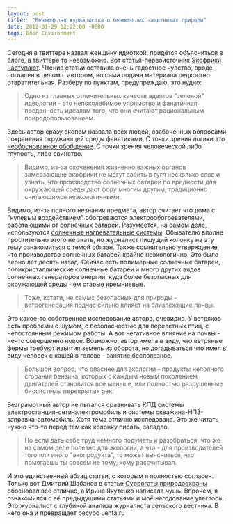 ```yaml
---
layout: post
title:  "Безмозглая журналистка о безмозглых защитниках природы"
date: 2012-01-29 02:22:00 -0000
tags: Блог Environment
---
```


Сегодня в твиттере назвал женщину идиоткой, придётся объясниться в блоге, в твиттере то невозможно. Вот статья-первоисточник <a href="http://lenta.ru/columns/2012/01/28/eco/">Экофрики наступают</a>. Чтение статьи оставила очень гадостное чувство, вроде согласен в целом с автором, но сама подача материала редкостно отвратительная. Разберу по пунктам, предупреждаю, это нудно:

> Одно из главных отличительных качеств адептов "зеленой" идеологии - это непоколебимое упрямство и фанатичная преданность идеалам того, что они считают рациональным природопользованием.

Здесь автор сразу скопом назвала всех людей, озабоченных вопросами сохранения окружающей среды фанатиками. С точки зрения логики это <a href="http://www.toptrening.ru/articles/726/">необоснованное обобщение</a>. С точки зрения человеческой либо глупость, либо свинство.

> Видимо, из-за окоченения жизненно важных органов замерзающие экофрики не могут забить в гугл несколько слов и узнать, что производство солнечных батарей по вредности для окружающей среды даст фору многим другим, традиционно считающимся неэкологичными.

Видимо, из-за полного незнания предмета, автор считает что дома с "нулевым воздействием" обогреваются электрообогревателями, работающими от солнечных батарей. Разумеется, на самом деле, используются <a href="http://altinfoyg.ru/index.php/py/recomenduy/osn.html">солнечные нагревательные системы</a>. Обывателю вполне простительно этого не знать, но журналист пишущий колонку на эту тему ознакомиться с темой обязан. Также сомнительно утверждение, что производство солнечных батарей крайне неэкологично. Это было верно лет десять назад. Сейчас есть полимерные солнечные батареи, поликристаллические солнечные батареи и много других видов солнечных генераторов энергии, куда более безопасных для окружающей среды чем старые кремниевые.

> Тоже, кстати, не самых безопасных для природы - ветрогенерация подчас сильно влияет на близлежащие почвы.

Это какое-то собственное исследование автора, очевидно. У ветряков есть проблемы с шумом, с безопасностью для перелётных птиц, с непостоянным режимом работы. А вот негативное влияние на почвы - нечто совершенно новое. Возможно, автор имела в виду, что ветряные фермы требуют изъятия земель из оборота, но догадываться что имел в виду человек с кашей в голове - занятие бесполезное.

> Большой вопрос, что опаснее для экологии - продукты неполного сгорания бензина, которых с каждым новым поколением двигателей становится все меньше, или полностью разрушенные биосистемы перекрытых рек.

Безграмотный автор не пытался сравнивать КПД системы электростанция-сети-электромобиль и системы скважина-НПЗ-заправка-автомобиль. Хотя тема отлично исследована. Это же читать нужно что-то перед тем как колонку писать, западло.

> Но если дать себе труд немного подумать и разобраться, что же на самом деле полезно для экологии, а что - для производителей того или иного "экопродукта", то может выясниться, что помогаешь ты совсем не тому, кому рассчитывал.

И это единственный абзац статьи, с которым я полностью согласен. Только вот Дмитрий Шабанов в статье <a href="http://www.computerra.ru/own/shabanov/656835/">Суррогаты природоохраны</a> обосновал всё отлично, а Ирина Якутенко написала чушь. Впрочем, я ознакомился с её предыдущими статьями и моё негодование улеглось. Это журналист с глубиной анализа журналиста сельского вестника. В него она и превращает ресурс Lenta.ru
